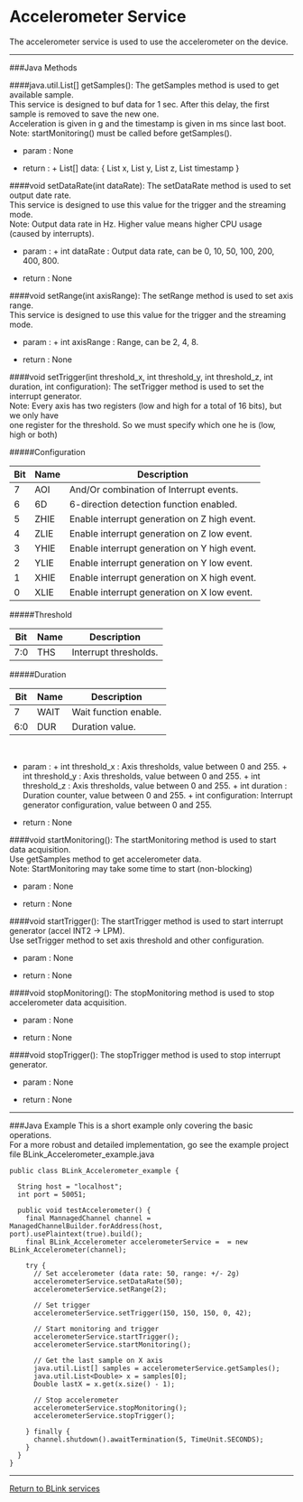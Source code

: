 Accelerometer Service
============

The accelerometer service is used to use the accelerometer on the device.

---------------------------------

###Java Methods

####java.util.List[] getSamples():
The getSamples method is used to get available sample. <br>
This service is designed to buf data for 1 sec. After this delay, the first sample is removed to save the new one.<br>
Acceleration is given in g and the timestamp is given in ms since last boot.<br>
Note: startMonitoring() must be called before getSamples().

- param  : None

- return :
         + List[] data: { List<Double> x, List<Double> y, List<Double> z, List<Long> timestamp }

####void setDataRate(int dataRate):
The setDataRate method is used to set output date rate. <br>
This service is designed to use this value for the trigger and the streaming mode.<br>
Note: Output data rate in Hz. Higher value means higher CPU usage (caused by interrupts).

- param  :
         + int dataRate : Output data rate, can be 0, 10, 50, 100, 200, 400, 800.

- return : None

####void setRange(int axisRange):
The setRange method is used to set axis range. <br>
This service is designed to use this value for the trigger and the streaming mode.
- param  :
         + int axisRange : Range, can be 2, 4, 8.

- return : None

####void setTrigger(int threshold_x, int threshold_y, int threshold_z, int duration, int configuration):
The setTrigger method is used to set the interrupt generator.<br>
Note: Every axis has two registers (low and high for a total of 16 bits), but we only have<br>
one register for the threshold. So we must specify which one he is (low, high or both)
<br>

#####Configuration

Bit | Name | Description
--- | ---- | ------------
7   |  AOI | And/Or combination of Interrupt events.
6   |  6D  | 6-direction detection function enabled.
5   | ZHIE | Enable interrupt generation on Z high event.
4   | ZLIE | Enable interrupt generation on Z low event.
3   | YHIE | Enable interrupt generation on Y high event.
2   | YLIE | Enable interrupt generation on Y low event.
1   | XHIE | Enable interrupt generation on X high event.
0   | XLIE | Enable interrupt generation on X low event.

#####Threshold

Bit | Name | Description
--- | ---- | ------------
7:0 | THS  | Interrupt thresholds.

#####Duration

Bit | Name | Description
--- | ---- | ------------
7   | WAIT | Wait function enable.
6:0 | DUR  | Duration value.

<br>

- param  :
         + int threshold_x  : Axis thresholds, value between 0 and 255.
         + int threshold_y  : Axis thresholds, value between 0 and 255.
         + int threshold_z  : Axis thresholds, value between 0 and 255.
         + int duration     : Duration counter, value between 0 and 255.
         + int configuration: Interrupt generator configuration, value between 0 and 255.

- return : None

####void startMonitoring():
The startMonitoring method is used to start data acquisition.<br>
Use getSamples method to get accelerometer data.<br>
Note: StartMonitoring may take some time to start (non-blocking)

- param  : None

- return : None

####void startTrigger():
The startTrigger method is used to start interrupt generator (accel INT2 -> LPM).<br>
Use setTrigger method to set axis threshold and other configuration.

- param  : None

- return : None

####void stopMonitoring():
The stopMonitoring method is used to stop accelerometer data acquisition.

- param  : None

- return : None

####void stopTrigger():
The stopTrigger method is used to stop interrupt generator.

- param  : None

- return : None

---------------------------------

###Java Example
This is a short example only covering the basic operations.<br>
For a more robust and detailed implementation, go see the example project file BLink_Accelerometer_example.java

~~~~{.java}
public class BLink_Accelerometer_example {

  String host = "localhost";
  int port = 50051;

  public void testAccelerometer() {
    final MannagedChannel channel = ManagedChannelBuilder.forAddress(host, port).usePlaintext(true).build();
    final BLink_Accelerometer accelerometerService =  = new BLink_Accelerometer(channel);
    
	try {
      // Set accelerometer (data rate: 50, range: +/- 2g)
      accelerometerService.setDataRate(50);
      accelerometerService.setRange(2);

      // Set trigger
      accelerometerService.setTrigger(150, 150, 150, 0, 42);

      // Start monitoring and trigger
      accelerometerService.startTrigger();
      accelerometerService.startMonitoring();

      // Get the last sample on X axis
      java.util.List[] samples = accelerometerService.getSamples();
      java.util.List<Double> x = samples[0];
      Double lastX = x.get(x.size() - 1);

      // Stop accelerometer
      accelerometerService.stopMonitoring();
      accelerometerService.stopTrigger();

    } finally {
      channel.shutdown().awaitTermination(5, TimeUnit.SECONDS);
    }
  }
}
~~~~

---------------------------------

[Return to BLink services](blinkServices.md)
